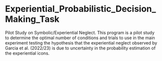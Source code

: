 # Experiential_Probabilistic_Decision_Making_Task
Pilot Study on Symbolic/Experiential Neglect. This program is a pilot study to determine the optimal number of conditions and trials to use in the main experiment testing the hypothesis that the experiential neglect observed by Garcia et al. (2022/23) is due to uncertainty in the probability estimation of the experiential  icons.
